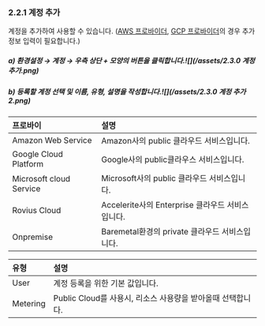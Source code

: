 ### 2.2.1 계정 추가

계정을 추가하여 사용할 수 있습니다. \([AWS 프로바이더](/configuration/provider/add/aws-d504-b85c-bc14-c774-b354-cd94-ac00.md), [GCP 프로바이더](/configuration/provider/add/gcp-d504-b85c-bc14-c774-b354-cd94-ac00.md)의 경우 추가정보 입력이 필요합니다.\)

##### a\)    환경설정 → 계정 → 우측 상단 + 모양의 버튼을 클릭합니다.![](/assets/2.3.0 계정 추가.png)

##### b\) 등록할 계정 선택 및 이름, 유형, 설명을 작성합니다.![](/assets/2.3.0 계정 추가2.png)

| 프로바이 | **설명** |
| :--- | :--- |
| Amazon Web Service | Amazon사의 public 클라우드 서비스입니다. |
| Google Cloud Platform | Google사의 public클라우스 서비스입니다. |
| Microsoft cloud Service | Microsoft사의 public 클라우드 서비스입니다. |
| Rovius Cloud | Accelerite사의 Enterprise 클라우드 서비스입니다. |
| Onpremise | Baremetal환경의 private 클라우드 서비스입니다. |

| **유형** | **설명** |
| :--- | :--- |
| User | 계정 등록을 위한 기본 값입니다. |
| Metering | Public Cloud를 사용시, 리소스 사용량을 받아올때 선택합니다. |



